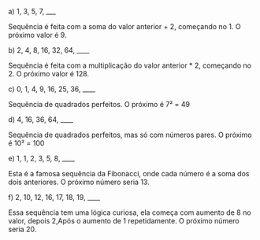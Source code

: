 a) 1, 3, 5, 7, ___

Sequência é feita com a soma do valor anterior + 2, começando no 1. O próximo valor é 9.

b) 2, 4, 8, 16, 32, 64, ____

Sequência é feita com a multiplicação do valor anterior * 2, começando no 2. O próximo valor é 128.
       
c) 0, 1, 4, 9, 16, 25, 36, ____

Sequência de quadrados perfeitos. O próximo é 7² = 49

d) 4, 16, 36, 64, ____

Sequência de quadrados perfeitos, mas só com números pares. O próximo é 10² = 100

e) 1, 1, 2, 3, 5, 8, ____

Esta é a famosa sequência da Fibonacci, onde cada número é a soma dos dois anteriores. O próximo número seria 13.

f) 2, 10, 12, 16, 17, 18, 19, ____

Essa sequência tem uma lógica curiosa, ela começa com aumento de 8 no valor, depois 2,Após o aumento de 1 repetidamente. O próximo número seria 20.